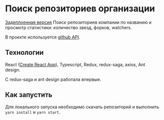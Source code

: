 # Поиск репозиториев организации

[Задеплоенная версия](https://vinastya-org-repos.netlify.app/)
Поиск репозиториев компании по названию и просмотр статистики: количество звезд, форков, watchers.

В проекте используется [github API](https://docs.github.com/en/rest/reference/repos#list-organization-repositories).

## Технологии

React ([Create React App](https://github.com/facebook/create-react-app)), Typescript, Redux, redux-saga, axios, Ant design.

С redux-saga и ant design работала впервые.

## Как запустить

Для локального запуска необходимо скачать репозиторий и выполнить `yarn install` и `yarn start`.
